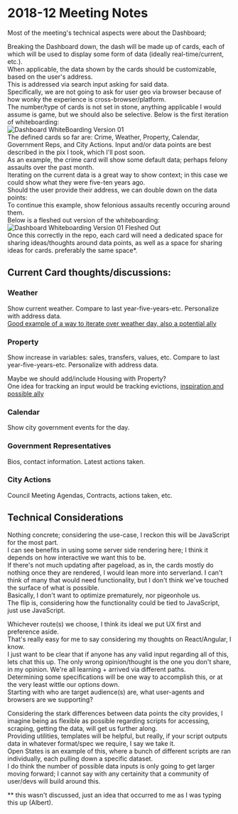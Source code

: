 # 2018-12 Meeting Notes  

Most of the meeting's technical aspects were about the Dashboard;  

Breaking the Dashboard down, the dash will be made up of cards, each of which will be used to display some form of data (ideally real-time/current, etc.).  
When applicable, the data shown by the cards should be customizable, based on the user's address.  
This is addressed via search input asking for said data.  
Specifically, we are not going to ask for user geo via browser because of how wonky the experience is cross-browser/platform.  
The number/type of cards is not set in stone, anything applicable I would assume is game, but we should also be selective. 
Below is the first iteration of whiteboarding:  
![Dashboard WhiteBoarding Version 01](https://raw.githubusercontent.com/rvacivtech/rva_dash/master/resources/dashboard-whiteboard-2018-12-0359-crop-w0900.jpg)  
The defined cards so far are: Crime, Weather, Property, Calendar, Government Reps, and City Actions.
Input and/or data points are best described in the pix I took, which I'll post soon.  
As an example, the crime card will show some default data; perhaps felony assaults over the past month.  
Iterating on the current data is a great way to show context; in this case we could show what they were five-ten years ago.  
Should the user provide their address, we can double down on the data points:  
To continue this example, show felonious assaults recently occuring around them.  
Below is a fleshed out version of the whiteboarding:  
![Dashboard Whiteboarding Version 01 Fleshed Out](https://raw.githubusercontent.com/rvacivtech/rva_dash/master/resources/dashboard-whiteboard-2018-12-0361-crop-w0900.jpg)   
Once this correctly in the repo, each card will need a dedicated space for sharing ideas/thoughts around data points, as well as a space for sharing ideas for cards. preferably the same space*.  

## Current Card thoughts/discussions:  

### Weather  
Show current weather.
Compare to last year-five-years-etc.
Personalize with address data.  
[Good example of a way to iterate over weather day, also a potential ally](https://twitter.com/jer_science/status/1080495395959177216?s=12)  

### Property  
Show increase in variables: sales, transfers, values, etc.
Compare to last year-five-years-etc.
Personalize with address data.  

Maybe we should add/include Housing with Property?  
One idea for tracking an input would be tracking evictions, [inspiration and possible ally](https://twitter.com/RVAEvictionLab/status/1080489955137327104)  

### Calendar  
Show city government events for the day.  


### Government Representatives  
Bios, contact information.
Latest actions taken.  

### City Actions  
Council Meeting Agendas, Contracts, actions taken, etc.  


## Technical Considerations  
Nothing concrete; considering the use-case, I reckon this will be JavaScript for the most part.  
I can see benefits in using some server side rendering here; I think it depends on how interactive we want this to be.  
If there's not much updating after pageload, as in, the cards mostly do nothing once they are rendered, I would lean more into serverland. I can't think of many that would need functionality, but I don't think we've touched the surface of what
is possible.  
Basically, I don't want to optimize prematurely, nor pigeonhole us.  
The flip is, considering how the functionality could be tied to JavaScript, just use JavaScript.  

Whichever route(s) we choose, I think its ideal we put UX first and preference aside.  
That's really easy for me to say considering my thoughts on React/Angular, I know.  
I just want to be clear that if anyone has any valid input regarding all of this, lets chat this up. 
The only wrong opinion/thought is the one you don't share, in my opinion. We're all learning + arrived via different paths.  
Determining some specifications will be one way to accomplish this, or at the very least wittle our options down.  
Starting with who are target audience(s) are, what user-agents and browsers are we supporting?  

Considering the stark differences between data points the city provides, I imagine being as flexible as possible regarding scripts for accessing, scraping, getting the data, will get us further along.  
Providing utilities, templates will be helpful, but really, if your script outputs data in whatever format/spec we require, I say we take it.  
Open States is an example of this, where a bunch of different scripts are ran individually, each pulling down a specific dataset.  
I do think the number of possible data inputs is only going to get larger moving forward; I cannot say with any certainity that a community of user/devs will build around this.  



** this wasn't discussed, just an idea that occurred to me as I was typing this up (Albert).
